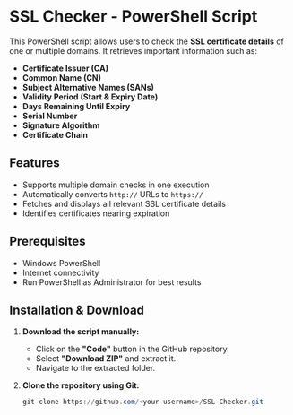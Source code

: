 # SSL Checker - PowerShell Script

This PowerShell script allows users to check the **SSL certificate details** of one or multiple domains. It retrieves important information such as:

- **Certificate Issuer (CA)**
- **Common Name (CN)**
- **Subject Alternative Names (SANs)**
- **Validity Period (Start & Expiry Date)**
- **Days Remaining Until Expiry**
- **Serial Number**
- **Signature Algorithm**
- **Certificate Chain**

## Features
- Supports multiple domain checks in one execution
- Automatically converts `http://` URLs to `https://`
- Fetches and displays all relevant SSL certificate details
- Identifies certificates nearing expiration

## Prerequisites
- Windows PowerShell
- Internet connectivity
- Run PowerShell as Administrator for best results

## Installation & Download
1. **Download the script manually:**
   - Click on the **"Code"** button in the GitHub repository.
   - Select **"Download ZIP"** and extract it.
   - Navigate to the extracted folder.

2. **Clone the repository using Git:**
   ```powershell
   git clone https://github.com/<your-username>/SSL-Checker.git
